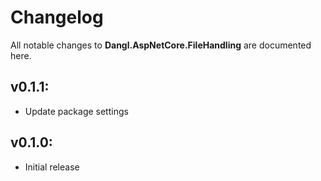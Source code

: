 # Changelog

All notable changes to **Dangl.AspNetCore.FileHandling** are documented here.

## v0.1.1:
- Update package settings

## v0.1.0:
- Initial release

